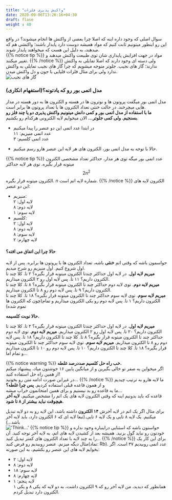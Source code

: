 ```yaml
---
title: "واکنش پذیری فلزات"
date: 2020-09-06T13:26:16+04:30
draft: flase
weight : 40
---
```


سوال اصلی که وجود داره اینه که اصلا چرا بعضی از واکنش ها انجام میشوند؟ در واقع این رو اینطور میتونیم ثابت کنیم که مواد همیشه دوست دارد پایدار باشند؛ واکنشی هم که میدهند، به دلیل این هست که میخواهند پایدار شوند.  
{{% notice tip %}}
مواد در جهت افزایش پایداری شان توی طبیعت واکنش میدهند و تغییر میکنند.
{{% /notice %}}
ولی دسته ای وجود دارند که اصلا تمایلی به واکنش ندارند؛ گاز های نجیب. جلوتر متوجه میشویم که چرا گاز های نجیب تمایلی به واکنش ندارد ولی برای مثال فلزات قلیایی با جون و دل واکنش میدن.  
![گاز های نجیب](../images/lamps-ar-ne-xe.jpg)

### مدل اتمی بور رو که یادتونه؟(استفهام انکاری)
مدل اتمی بور میگفت پروتون ها و نوترون ها در هسته و الکترون ها به دور هسته در مدار هایی میچرخند. در حالت خنثی تعداد الکترون ها با تعداد پروتون ها برابر است.  
**ما با استفاده از مدل اتمی بور و کمی دانش میتونیم واکنش پذیری دو یا چند فلز رو بسنجیم. ولی کمی جلوتر...**
الان میخوایم لایه الکترونی هرکدام رو بکشیم.
- در ابتدا عدد اتمی این دو عنصر را پیدا میکنیم  
عدد اتمی منیزیم: ۱۱  
عدد اتمی کلسیم: ۳  

- حالا با توجه به مدل اتمی بور، الکترون های هر لایه این عنصر هارو رسم میکنیم.  

{{% notice tip %}}
عدد اتمی بور میگه توی هر مدار، حداکثر تعداد مشخصی الکترون میتونه قرار بگیره. توی هر لایه حداکثر $$2n^2$$ الکترون میتونه قرار بگیره. $n$ شماره لایه اتم است. 
{{% /notice %}}
الکترون لایه های این دو عنصر:
- منیزیم:  
لایه اول: ۲  
لایه دوم: ۸  
لایه سوم: ۱  
- کلسیم:  
لایه اول: ۲  
لایه دوم: ۸  
لایه سوم: ۸  
لایه چهارم: ۲  

#### حالا چرا این اتفاق می افته؟
حواسمون باشه که وقتی اتم **خنثی** باشه، تعداد الکترون ها با پروتون ها برابره. پس از لایه اول شروع کنیم. اول منیزیم رو شرح میدیم.  
**میریم لایه اول**. در لایه اول حداکثر چندتا الکترون میتونه قرار بگیره؟ ۲ تا. کلا چند تا الکترون داریم؟ ۱۱ تا. پس لایه اول رو ۲ الکترون میذاریم.  
**میریم لایه دوم**. توی لایه دوم حداکثر چند تا الکترون میتونه قرار بگیره؟ ۸ تا. کلا چند تا الکترون داریم؟ ۹ تا. پس لایه دوم رو ۸ تا الکترون میذاریم.  
**میریم لایه سوم**. توی لایه سوم حداکثر چند تا الکترون میتونه قرار بگیره؟ ۱۸ تا. کلا چند تا الکترون داریم؟ ۱ تا. پس لایه دوم رو یکی الکترون میذاریم و تمام(چون که الکترون ها تموم شده)  

**حالا نوبت کلسیمه.**
	
**میریم لایه اول**. در لایه اول حداکثر چندتا الکترون میتونه قرار بگیره؟ ۲ تا. کلا چند تا الکترون داریم؟ ۲۰ تا. پس لایه اول رو ۲ الکترون میذاریم.
**میریم لایه دوم**. توی لایه دوم حداکثر چند تا الکترون میتونه قرار بگیره؟ ۸ تا. کلا چند تا الکترون داریم؟ ۱۸ تا. پس لایه دوم رو ۸ تا الکترون میذاریم.
**میریم لایه سوم**. توی لایه سوم حداکثر چند تا الکترون میتونه قرار بگیره؟ ۱۸ تا. کلا چند تا الکترون داریم؟ ۱۰ تا. پس لایه دوم رو ۱۰ تا الکترون میذاریم و تمام اما...  

{{% notice warning %}}
**خب راه حل کلسیم صددرصد غلطه.**  
اگر میخواین یه صفر تو خالی بگیرین و از میانگین پایین ۱۶ خوشتون میاد، پیشنهاد میکنم از همین راه حل استفاده کنید!  
در غیراین صورت ادامه متن رو بخونید...
{{% /notice %}}
ما لایه هارو به ترتیب چیدیم و از همون قاعده قبلی استفاده کردیم. **پس چرا غلطه؟**  
ما یه قاعده رو بد نیستیم و برای همین امتحانمون خراب میشه…  
قاعده که باید بدونیم اینه که وقتی الکترون لایه های یک اتم را مشخص میکنیم، **لایه آخر هیچوقت نباید بیشتر از ۸ تا شود.**  

برای مثال اگر یک اتم در لایه آخرش **۱۴ الکترون** داشته باشد، این لایه رو به دو لایه تبدیل میکنیم. یک لایه ۸ تایی و یک لایه ۶ تایی.(تبعا لایه ای که ۶ الکترون دارد، باید لایه آخر باشد…)  
!['Think...'](../images/2vddr6.png)
{{% notice tip %}}
حواستون باشه که اسثنایی دراینباره وجود نداره و خودتون رو نباید گول بزنید. همیشه بعد از کشیدن لایه های اتم، به لایه آخر توجه کنید. آن را به چند لایه با تعداد الکترون های کمتر تبدیل کنید…
{{% /notice %}}
برای این کار یک مثال دیگه میزنم. عنصر روبیدیم رو فرض کنید(نماد: Rb). عدد اتمی روبیدیم ۳۷ است. اگر بخوایم لایه های این عنصر رو بکشیم، به این صورته:  
- لایه اول: ۲  
- لایه دوم: ۸  
- لایه سوم: ۱۸  
- لایه چهارم: ۸  
- لایه پنجم: ۱  
همانطور که دیدید، من لایه آخر رو که ۹ الکترون داشت، به دو لایه که یکی ۸ و یکی ۱ الکترون دارد تبدیل کردم.

